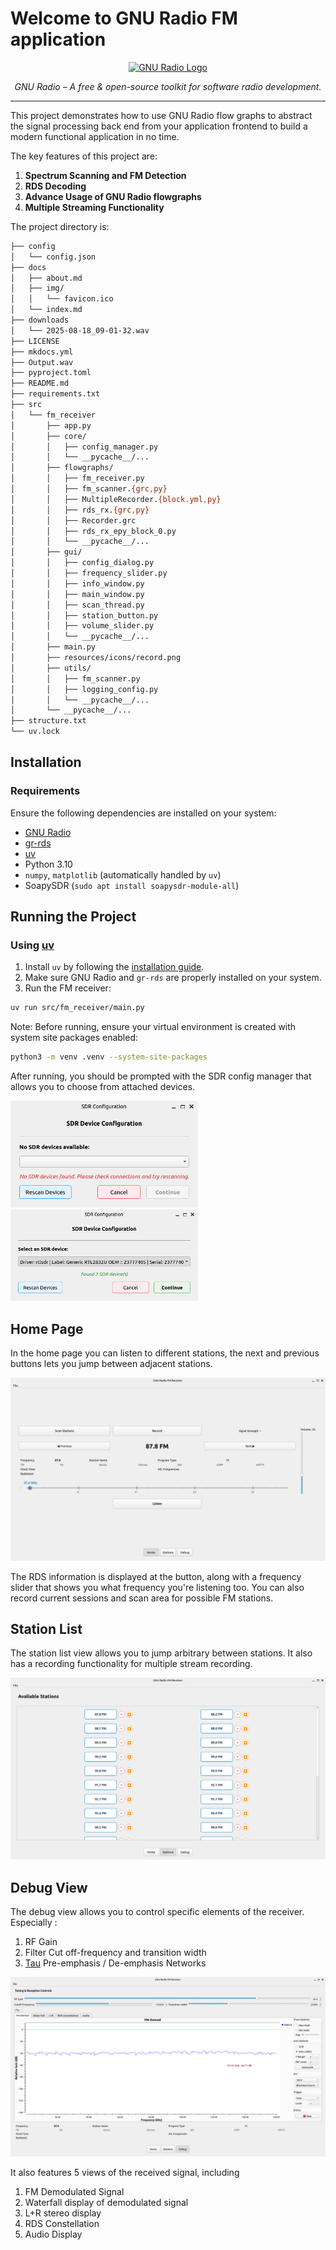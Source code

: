 # Welcome to GNU Radio FM application

<p align="center">
  <a href="https://www.gnuradio.org/">
    <img src="https://www.gnuradio.org/gnuradio_logo_glyphs_as_paths.svg" alt="GNU Radio Logo" height="150">
  </a>
  <!-- only-mkdocs -->
</p>

<p align="center">
    <em>GNU Radio – A free & open-source toolkit for software radio development.</em>
</p>

---


This project demonstrates how to use GNU Radio flow graphs to abstract the signal processing back end from your application frontend to build a modern functional application in no time.

The key features of this project are:

1. **Spectrum Scanning and FM Detection**
2. **RDS Decoding**
3. **Advance Usage of GNU Radio flowgraphs**
4. **Multiple Streaming Functionality**

The project directory is: 

```bash
├── config
│   └── config.json
├── docs
│   ├── about.md
│   ├── img/
│   │   └── favicon.ico
│   └── index.md
├── downloads
│   └── 2025-08-18_09-01-32.wav
├── LICENSE
├── mkdocs.yml
├── Output.wav
├── pyproject.toml
├── README.md
├── requirements.txt
├── src
│   └── fm_receiver
│       ├── app.py
│       ├── core/
│       │   ├── config_manager.py
│       │   └── __pycache__/...
│       ├── flowgraphs/
│       │   ├── fm_receiver.py
│       │   ├── fm_scanner.{grc,py}
│       │   ├── MultipleRecorder.{block.yml,py}
│       │   ├── rds_rx.{grc,py}
│       │   ├── Recorder.grc
│       │   ├── rds_rx_epy_block_0.py
│       │   └── __pycache__/...
│       ├── gui/
│       │   ├── config_dialog.py
│       │   ├── frequency_slider.py
│       │   ├── info_window.py
│       │   ├── main_window.py
│       │   ├── scan_thread.py
│       │   ├── station_button.py
│       │   ├── volume_slider.py
│       │   └── __pycache__/...
│       ├── main.py
│       ├── resources/icons/record.png
│       ├── utils/
│       │   ├── fm_scanner.py
│       │   ├── logging_config.py
│       │   └── __pycache__/...
│       └── __pycache__/...
├── structure.txt
└── uv.lock
```

## Installation

### Requirements

Ensure the following dependencies are installed on your system:

- [GNU Radio](https://www.gnuradio.org/)
- [gr-rds](https://github.com/bastibl/gr-rds)
- [uv](https://docs.astral.sh/uv/getting-started/)
- Python 3.10
- `numpy`, `matplotlib` (automatically handled by `uv`)
- SoapySDR (`sudo apt install soapysdr-module-all`)


## Running the Project

### Using [uv](https://docs.astral.sh/uv/getting-started/)

1. Install `uv` by following the [installation guide](https://docs.astral.sh/uv/getting-started/installation/).
2. Make sure GNU Radio and `gr-rds` are properly installed on your system.
3. Run the FM receiver:

```bash
uv run src/fm_receiver/main.py
```

Note: Before running, ensure your virtual environment is created with system site packages enabled:

```bash
python3 -m venv .venv --system-site-packages
```

After running, you should be prompted with the SDR config manager that allows you to choose from attached devices.

<p float="left">
  <img src="img/sdr_config.png" width="300" /> &nbsp;
  <img src="img/sdr_config_2.png" width="300" />
</p>

## Home Page
In the home page you can listen to different stations, the next and previous buttons lets you jump between adjacent stations. 

![Home Page View](img/app.png)

The RDS information is displayed at the button, along with a frequency slider that shows you what frequency you're listening too. You can also record current sessions and scan area for possible FM stations.

## Station List
The station list view allows you to jump arbitrary between stations. It also has a recording functionality for multiple stream recording.

![Station Page View](img/station_list.png)

## Debug View
The debug view allows you to control specific elements of the receiver. Especially :

1. RF Gain
2. Filter Cut off-frequency and transition width
3. [Tau](https://ham.stackexchange.com/questions/9163/pre-emphasis-measurement) Pre-emphasis / De-emphasis Networks

![Station Page View](img/debug.png)

It also features 5 views of the received signal, including 

1. FM Demodulated Signal
2. Waterfall display of demodulated signal
3. L+R stereo display 
4. RDS Constellation 
5. Audio Display